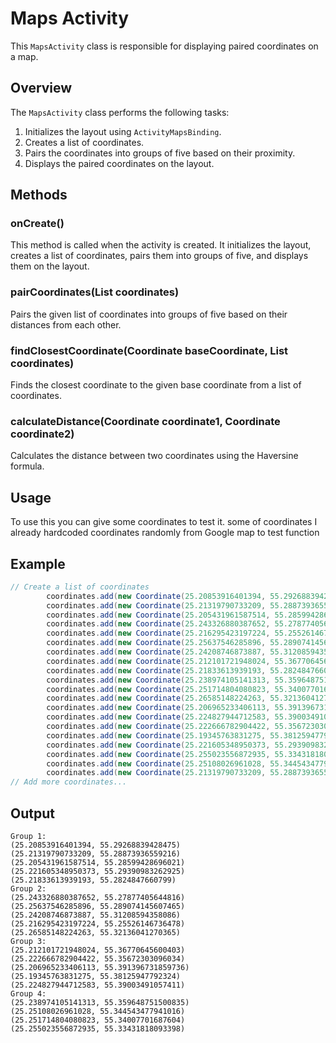 # Maps Activity

This `MapsActivity` class is responsible for displaying paired coordinates on a map.

## Overview

The `MapsActivity` class performs the following tasks:

1. Initializes the layout using `ActivityMapsBinding`.
2. Creates a list of coordinates.
3. Pairs the coordinates into groups of five based on their proximity.
4. Displays the paired coordinates on the layout.

## Methods

### onCreate()

This method is called when the activity is created. It initializes the layout, creates a list of coordinates, pairs them into groups of five, and displays them on the layout.

### pairCoordinates(List<Coordinate> coordinates)

Pairs the given list of coordinates into groups of five based on their distances from each other.

### findClosestCoordinate(Coordinate baseCoordinate, List<Coordinate> coordinates)

Finds the closest coordinate to the given base coordinate from a list of coordinates.

### calculateDistance(Coordinate coordinate1, Coordinate coordinate2)

Calculates the distance between two coordinates using the Haversine formula.

## Usage

To use this you can give some coordinates to test it. some of coordinates I already hardcoded coordinates randomly from Google map to test function

## Example

```java
// Create a list of coordinates
        coordinates.add(new Coordinate(25.20853916401394, 55.29268839428475));
        coordinates.add(new Coordinate(25.21319790733209, 55.28873936559216));
        coordinates.add(new Coordinate(25.205431961587514, 55.28599428696021));
        coordinates.add(new Coordinate(25.243326880387652, 55.27877405644816));
        coordinates.add(new Coordinate(25.216295423197224, 55.25526146736478));
        coordinates.add(new Coordinate(25.25637546285896, 55.289074145607465));
        coordinates.add(new Coordinate(25.24208746873887, 55.31208594358086));
        coordinates.add(new Coordinate(25.212101721948024, 55.36770645600403));
        coordinates.add(new Coordinate(25.21833613939193, 55.2824847660799));
        coordinates.add(new Coordinate(25.238974105141313, 55.359648751500835));
        coordinates.add(new Coordinate(25.251714804080823, 55.34007701687604));
        coordinates.add(new Coordinate(25.26585148224263, 55.32136041270365));
        coordinates.add(new Coordinate(25.206965233406113, 55.391396731859736));
        coordinates.add(new Coordinate(25.224827944712583, 55.39003491057411));
        coordinates.add(new Coordinate(25.222666782904422, 55.35672303096034));
        coordinates.add(new Coordinate(25.19345763831275, 55.38125947792324));
        coordinates.add(new Coordinate(25.221605348950373, 55.29390983262925));
        coordinates.add(new Coordinate(25.255023556872935, 55.33431818093398));
        coordinates.add(new Coordinate(25.25108026961028, 55.344543477941016));
        coordinates.add(new Coordinate(25.21319790733209, 55.28873936559216));
// Add more coordinates...
```

## Output

```
Group 1:
(25.20853916401394, 55.29268839428475)
(25.21319790733209, 55.28873936559216)
(25.205431961587514, 55.28599428696021)
(25.221605348950373, 55.29390983262925)
(25.21833613939193, 55.2824847660799)
Group 2:
(25.243326880387652, 55.27877405644816)
(25.25637546285896, 55.289074145607465)
(25.24208746873887, 55.31208594358086)
(25.216295423197224, 55.25526146736478)
(25.26585148224263, 55.32136041270365)
Group 3:
(25.212101721948024, 55.36770645600403)
(25.222666782904422, 55.35672303096034)
(25.206965233406113, 55.391396731859736)
(25.19345763831275, 55.38125947792324)
(25.224827944712583, 55.39003491057411)
Group 4:
(25.238974105141313, 55.359648751500835)
(25.25108026961028, 55.344543477941016)
(25.251714804080823, 55.34007701687604)
(25.255023556872935, 55.33431818093398)
```

